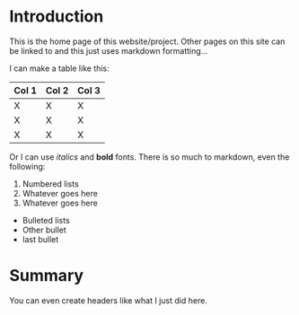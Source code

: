 # Introduction

This is the home page of this website/project. Other pages on this site can be linked to and this just uses markdown formatting...

I can make a table like this:

| Col 1 | Col 2 | Col 3 |
|-------|-------|-------|
| X     |    X  |  X    |
| X     |    X  |  X    |
| X     |    X  |  X    |

Or I can use *italics* and **bold** fonts. There is so much to markdown, even the following:

1. Numbered lists
2. Whatever goes here
3. Whatever goes here

* Bulleted lists
* Other bullet
* last bullet

# Summary

You can even create headers like what I just did here.
